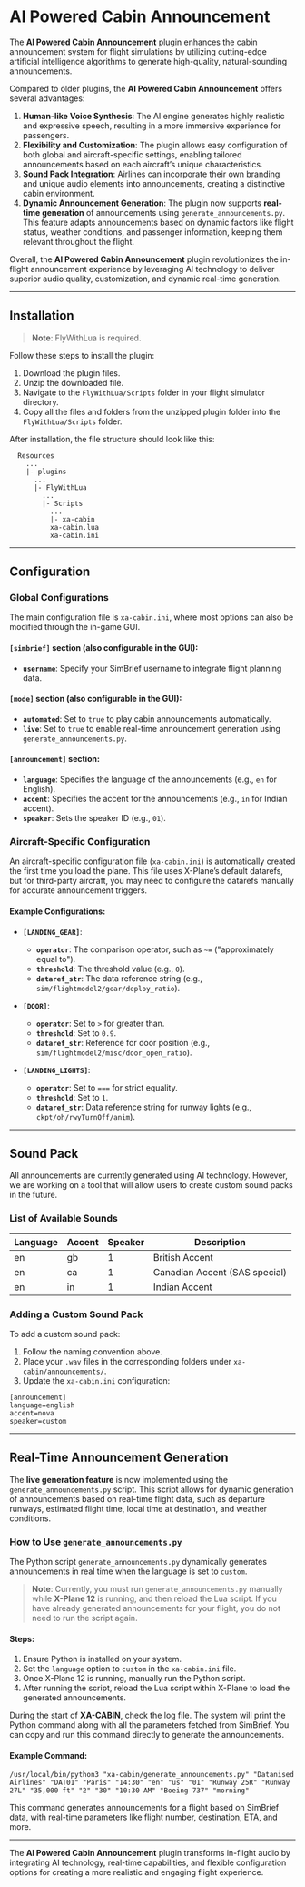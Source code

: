 
# AI Powered Cabin Announcement

The **AI Powered Cabin Announcement** plugin enhances the cabin announcement system for flight simulations by utilizing cutting-edge artificial intelligence algorithms to generate high-quality, natural-sounding announcements.

Compared to older plugins, the **AI Powered Cabin Announcement** offers several advantages:
1. **Human-like Voice Synthesis**: The AI engine generates highly realistic and expressive speech, resulting in a more immersive experience for passengers.
2. **Flexibility and Customization**: The plugin allows easy configuration of both global and aircraft-specific settings, enabling tailored announcements based on each aircraft’s unique characteristics.
3. **Sound Pack Integration**: Airlines can incorporate their own branding and unique audio elements into announcements, creating a distinctive cabin environment.
4. **Dynamic Announcement Generation**: The plugin now supports **real-time generation** of announcements using `generate_announcements.py`. This feature adapts announcements based on dynamic factors like flight status, weather conditions, and passenger information, keeping them relevant throughout the flight.

Overall, the **AI Powered Cabin Announcement** plugin revolutionizes the in-flight announcement experience by leveraging AI technology to deliver superior audio quality, customization, and dynamic real-time generation.

---

## Installation

> **Note**: FlyWithLua is required.

Follow these steps to install the plugin:

1. Download the plugin files.
2. Unzip the downloaded file.
3. Navigate to the `FlyWithLua/Scripts` folder in your flight simulator directory.
4. Copy all the files and folders from the unzipped plugin folder into the `FlyWithLua/Scripts` folder.

After installation, the file structure should look like this:

```
  Resources
    ...
    |- plugins
      ...
      |- FlyWithLua
        ...
        |- Scripts
          ...
          |- xa-cabin
          xa-cabin.lua
          xa-cabin.ini 
```

---

## Configuration

### Global Configurations

The main configuration file is `xa-cabin.ini`, where most options can also be modified through the in-game GUI.

#### `[simbrief]` section (also configurable in the GUI):

- **`username`**: Specify your SimBrief username to integrate flight planning data.

#### `[mode]` section (also configurable in the GUI):

- **`automated`**: Set to `true` to play cabin announcements automatically.
- **`live`**: Set to `true` to enable real-time announcement generation using `generate_announcements.py`.

#### `[announcement]` section:

- **`language`**: Specifies the language of the announcements (e.g., `en` for English).
- **`accent`**: Specifies the accent for the announcements (e.g., `in` for Indian accent).
- **`speaker`**: Sets the speaker ID (e.g., `01`).

### Aircraft-Specific Configuration

An aircraft-specific configuration file (`xa-cabin.ini`) is automatically created the first time you load the plane. This file uses X-Plane’s default datarefs, but for third-party aircraft, you may need to configure the datarefs manually for accurate announcement triggers.

#### Example Configurations:

- **`[LANDING_GEAR]`**:
  - **`operator`**: The comparison operator, such as `~=` ("approximately equal to").
  - **`threshold`**: The threshold value (e.g., `0`).
  - **`dataref_str`**: The data reference string (e.g., `sim/flightmodel2/gear/deploy_ratio`).

- **`[DOOR]`**:
  - **`operator`**: Set to `>` for greater than.
  - **`threshold`**: Set to `0.9`.
  - **`dataref_str`**: Reference for door position (e.g., `sim/flightmodel2/misc/door_open_ratio`).

- **`[LANDING_LIGHTS]`**:
  - **`operator`**: Set to `===` for strict equality.
  - **`threshold`**: Set to `1`.
  - **`dataref_str`**: Data reference string for runway lights (e.g., `ckpt/oh/rwyTurnOff/anim`).

---

## Sound Pack

All announcements are currently generated using AI technology. However, we are working on a tool that will allow users to create custom sound packs in the future.

### List of Available Sounds

| Language | Accent | Speaker | Description                 |
|----------|--------|---------|-----------------------------|
| en       | gb     | 1       | British Accent               |
| en       | ca     | 1       | Canadian Accent (SAS special)|
| en       | in     | 1       | Indian Accent                |

### Adding a Custom Sound Pack

To add a custom sound pack:

1. Follow the naming convention above.
2. Place your `.wav` files in the corresponding folders under `xa-cabin/announcements/`.
3. Update the `xa-cabin.ini` configuration:

```
[announcement]
language=english
accent=nova
speaker=custom
```

---

## Real-Time Announcement Generation

The **live generation feature** is now implemented using the `generate_announcements.py` script. This script allows for dynamic generation of announcements based on real-time flight data, such as departure runways, estimated flight time, local time at destination, and weather conditions.

### How to Use `generate_announcements.py`

The Python script `generate_announcements.py` dynamically generates announcements in real time when the language is set to `custom`.

> **Note**: Currently, you must run `generate_announcements.py` manually while **X-Plane 12** is running, and then reload the Lua script. If you have already generated announcements for your flight, you do not need to run the script again.

#### Steps:

1. Ensure Python is installed on your system.
2. Set the `language` option to `custom` in the `xa-cabin.ini` file.
3. Once X-Plane 12 is running, manually run the Python script.
4. After running the script, reload the Lua script within X-Plane to load the generated announcements.

During the start of **XA-CABIN**, check the log file. The system will print the Python command along with all the parameters fetched from SimBrief. You can copy and run this command directly to generate the announcements.

#### Example Command:

```
/usr/local/bin/python3 "xa-cabin/generate_announcements.py" "Datanised Airlines" "DAT01" "Paris" "14:30" "en" "us" "01" "Runway 25R" "Runway 27L" "35,000 ft" "2" "30" "10:30 AM" "Boeing 737" "morning"
```

This command generates announcements for a flight based on SimBrief data, with real-time parameters like flight number, destination, ETA, and more.

---

The **AI Powered Cabin Announcement** plugin transforms in-flight audio by integrating AI technology, real-time capabilities, and flexible configuration options for creating a more realistic and engaging flight experience.
